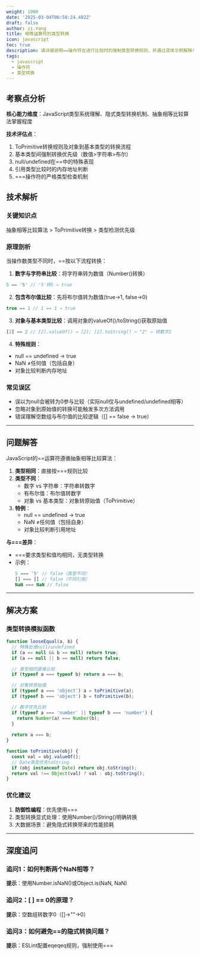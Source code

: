 ```yaml
---
weight: 1900
date: '2025-03-04T06:58:24.482Z'
draft: false
author: zi.Yang
title: 相等运算符的类型转换
icon: javascript
toc: true
description: 请详细说明==操作符在进行比较时的强制类型转换规则，并通过具体示例解释与===操作符在比较不同数据类型时的行为差异。
tags:
  - javascript
  - 操作符
  - 类型转换
---
```


## 考察点分析

**核心能力维度**：JavaScript类型系统理解、隐式类型转换机制、抽象相等比较算法掌握程度

**技术评估点**：
1. ToPrimitive转换规则及对象到基本类型的转换流程
2. 基本类型间强制转换优先级（数值>字符串>布尔）
3. null/undefined在==中的特殊表现
4. 引用类型比较时的内存地址判断
5. ===操作符的严格类型检查机制

## 技术解析

### 关键知识点
抽象相等比较算法 > ToPrimitive转换 > 类型检测优先级

### 原理剖析
当操作数类型不同时，==按以下流程转换：
1. **数字与字符串比较**：将字符串转为数值（Number()转换）
```javascript
5 == '5' // '5'转5 → true
```

2. **包含布尔值比较**：先将布尔值转为数值(true→1, false→0)
```javascript
true == 1 // 1 == 1 → true
```

3. **对象与基本类型比较**：调用对象的valueOf()/toString()获取原始值
```javascript
[2] == 2 // [2].valueOf() → [2]; [2].toString() → "2" → 转数字2
```

4. **特殊规则**：
- null == undefined → true
- NaN ≠任何值（包括自身）
- 对象比较判断内存地址

### 常见误区
- 误以为null会被转为0参与比较（实际null仅与undefined/undefined相等）
- 忽略对象到原始值的转换可能触发多次方法调用
- 错误理解空数组与布尔值的比较逻辑（[] == false → true）

---

## 问题解答

JavaScript的==运算符遵循抽象相等比较算法：
1. **类型相同**：直接按===规则比较
2. **类型不同**：
   - 数字 vs 字符串：字符串转数字
   - 有布尔值：布尔值转数字
   - 对象 vs 基本类型：对象转原始值（ToPrimitive）
3. **特例**：
   - null == undefined → true
   - NaN ≠任何值（包括自身）
   - 对象比较判断引用地址

**与===差异**：
- ===要求类型和值均相同，无类型转换
- 示例：
  ```javascript
  5 === '5' // false（类型不同）
  [] === [] // false（不同引用）
  NaN === NaN // false
  ```

---

## 解决方案

### 类型转换模拟函数
```javascript
function looseEqual(a, b) {
  // 特殊处理null/undefined
  if (a == null && b == null) return true;
  if (a == null || b == null) return false;

  // 类型相同直接比较
  if (typeof a === typeof b) return a === b;

  // 对象转原始值
  if (typeof a === 'object') a = toPrimitive(a);
  if (typeof b === 'object') b = toPrimitive(b);

  // 数字优先比较
  if (typeof a === 'number' || typeof b === 'number') {
    return Number(a) === Number(b);
  }
  
  return a === b;
}

function toPrimitive(obj) {
  const val = obj.valueOf();
  // Date类型优先toString
  if (obj instanceof Date) return obj.toString();
  return val !== Object(val) ? val : obj.toString();
}
```

### 优化建议
1. **防御性编程**：优先使用===
2. 类型转换显式处理：使用Number()/String()明确转换
3. 大数据场景：避免隐式转换带来的性能损耗

---

## 深度追问

### 追问1：如何判断两个NaN相等？
**提示**：使用Number.isNaN()或Object.is(NaN, NaN)

### 追问2：[ ] == 0的原理？
**提示**：空数组转数字0（[]→""→0）

### 追问3：如何避免==的隐式转换问题？
**提示**：ESLint配置eqeqeq规则，强制使用===